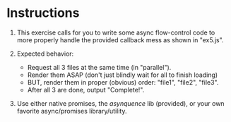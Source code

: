 # Instructions

1. This exercise calls for you to write some async flow-control code to more properly handle the provided callback mess as shown in "ex5.js".

2. Expected behavior:

    - Request all 3 files at the same time (in "parallel").
    - Render them ASAP (don't just blindly wait for all to finish loading)
    - BUT, render them in proper (obvious) order: "file1", "file2", "file3".
    - After all 3 are done, output "Complete!".

3. Use either native promises, the _asynquence_ lib (provided), or your own favorite async/promises library/utility.
